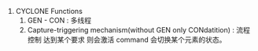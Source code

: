 1. CYCLONE Functions
    1. GEN - CON : 多线程
    2. Capture-triggering mechanism(without GEN only CONdatition) : 流程控制 达到某个要求 则会激活 command 会切换某个元素的状态。
